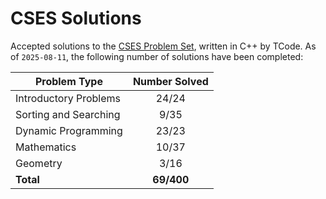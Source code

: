 # CSES Solutions

Accepted solutions to the [CSES Problem Set](https://cses.fi/problemset/), written in C++ by TCode. As of `2025-08-11`, the following number of solutions have been completed:

| Problem Type          | Number Solved |
|-----------------------|:-------------:|
| Introductory Problems |     24/24     |
| Sorting and Searching |     9/35      |
| Dynamic Programming   |     23/23     |
| Mathematics           |     10/37     |
| Geometry              |     3/16      |
| **Total**             |   **69/400**  |
